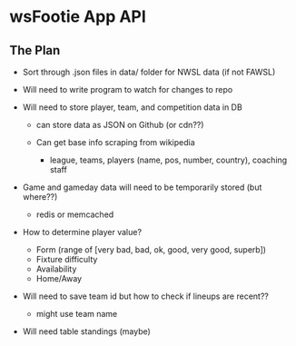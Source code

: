 # wsFootie App API

## The Plan

- Sort through .json files in data/ folder for NWSL data (if not FAWSL)

- Will need to write program to watch for changes to repo

- Will need to store player, team, and competition data in DB

  - can store data as JSON on Github (or cdn??)

  - Can get base info scraping from wikipedia
    - league, teams, players (name, pos, number, country), coaching staff

- Game and gameday data will need to be temporarily stored (but where??)

  - redis or memcached

- How to determine player value?

  - Form (range of [very bad, bad, ok, good, very good, superb])
  - Fixture difficulty
  - Availability
  - Home/Away

- Will need to save team id but how to check if lineups are recent??

  - might use team name

- Will need table standings (maybe)

